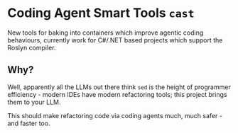 # Coding Agent Smart Tools `cast`
New tools for baking into containers which improve agentic coding behaviours, currently work for C#/.NET based projects which support the Roslyn compiler.

## Why?
Well, apparently all the LLMs out there think `sed` is the height of programmer efficiency - modern IDEs have modern refactoring tools; this project brings them to your LLM.

This should make refactoring code via coding agents much, much safer - and faster too.
